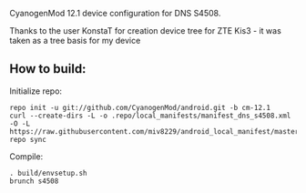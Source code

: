 CyanogenMod 12.1 device configuration for DNS S4508.

Thanks to the user KonstaT for creation device tree for ZTE Kis3 - it was taken as a tree basis for my device

How to build:
-------------

Initialize repo:

    repo init -u git://github.com/CyanogenMod/android.git -b cm-12.1
    curl --create-dirs -L -o .repo/local_manifests/manifest_dns_s4508.xml -O -L https://raw.githubusercontent.com/miv8229/android_local_manifest/master/manifest_dns_s4508.xml
    repo sync

Compile:

    . build/envsetup.sh
    brunch s4508